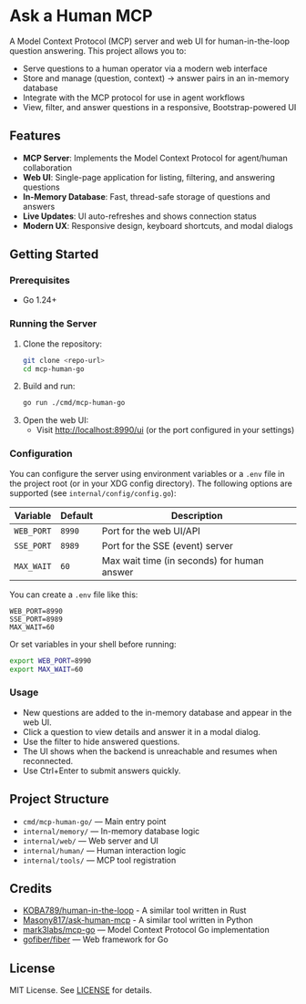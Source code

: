 # Ask a Human MCP

A Model Context Protocol (MCP) server and web UI for human-in-the-loop question answering. This project allows you to:

- Serve questions to a human operator via a modern web interface
- Store and manage (question, context) → answer pairs in an in-memory database
- Integrate with the MCP protocol for use in agent workflows
- View, filter, and answer questions in a responsive, Bootstrap-powered UI

## Features

- **MCP Server**: Implements the Model Context Protocol for agent/human collaboration
- **Web UI**: Single-page application for listing, filtering, and answering questions
- **In-Memory Database**: Fast, thread-safe storage of questions and answers
- **Live Updates**: UI auto-refreshes and shows connection status
- **Modern UX**: Responsive design, keyboard shortcuts, and modal dialogs

## Getting Started

### Prerequisites
- Go 1.24+

### Running the Server

1. Clone the repository:
   ```sh
   git clone <repo-url>
   cd mcp-human-go
   ```
2. Build and run:
   ```sh
   go run ./cmd/mcp-human-go
   ```
3. Open the web UI:
   - Visit [http://localhost:8990/ui](http://localhost:8990/ui) (or the port configured in your settings)

### Configuration

You can configure the server using environment variables or a `.env` file in the project root (or in your XDG config directory). The following options are supported (see `internal/config/config.go`):

| Variable    | Default | Description                                 |
|-------------|---------|---------------------------------------------|
| `WEB_PORT`  | `8990`  | Port for the web UI/API                     |
| `SSE_PORT`  | `8989`  | Port for the SSE (event) server             |
| `MAX_WAIT`  | `60`    | Max wait time (in seconds) for human answer |

You can create a `.env` file like this:

```
WEB_PORT=8990
SSE_PORT=8989
MAX_WAIT=60
```

Or set variables in your shell before running:

```sh
export WEB_PORT=8990
export MAX_WAIT=60
```

### Usage
- New questions are added to the in-memory database and appear in the web UI.
- Click a question to view details and answer it in a modal dialog.
- Use the filter to hide answered questions.
- The UI shows when the backend is unreachable and resumes when reconnected.
- Use Ctrl+Enter to submit answers quickly.

## Project Structure

- `cmd/mcp-human-go/` — Main entry point
- `internal/memory/` — In-memory database logic
- `internal/web/` — Web server and UI
- `internal/human/` — Human interaction logic
- `internal/tools/` — MCP tool registration

## Credits

- [KOBA789/human-in-the-loop](https://github.com/KOBA789/human-in-the-loop) - A similar tool written in Rust
- [Masony817/ask-human-mcp](https://github.com/Masony817/ask-human-mcp) - A similar tool written in Python
- [mark3labs/mcp-go](https://github.com/mark3labs/mcp-go) — Model Context Protocol Go implementation
- [gofiber/fiber](https://github.com/gofiber/fiber) — Web framework for Go

## License

MIT License. See [LICENSE](LICENSE) for details.
